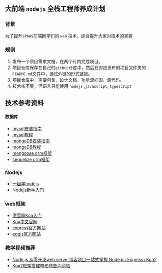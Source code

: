 ## 大前端 `nodejs` 全栈工程师养成计划

### 背景

为了提升`SPAAS`前端同学们的 `web` 技术，综合提升大家对技术的掌握

### 规则

1. 发布一个项目需求文档，在两个月内完成项目。
2. 项目仓库保存在自己的`github`仓库中，然后在对应发布的项目文件夹的`README.md`文件中，通过外链的形式链接。
3. 项目仓库中，需要包含，设计文档，功能流程图，源代码。
4. 技术栈不限，但语言只能使用 `nodejs` ,`javascript`, `typescript`



## 技术参考资料

#### 数据库
* [mysql安装指南](https://blog.csdn.net/bobo553443/article/details/81383194)
* [mysql教程](https://www.runoob.com/mysql/mysql-tutorial.html)
* [mongoDB安装指南](https://www.cnblogs.com/zhoulifeng/p/9429597.html)
* [mongoDB教程](https://www.yiibai.com/mongodb/install-mongodb-on-ubuntu.html)
* [mongoose orm框架](http://mongoosejs.net/)
* [sequelize orm框架](https://demopark.github.io/sequelize-docs-Zh-CN/)


### Nodejs
* [一起学nodejs](https://github.com/nswbmw/N-blog)
* [Nodejs新手入门](https://cnodejs.org/getstart)

### web框架
* [廖雪峰Koa入门](https://www.liaoxuefeng.com/wiki/1022910821149312/1099752344192192)
* [Koa中文官网](https://koa.bootcss.com/)
* [express官方网站](http://www.expressjs.com.cn/)
* [eggjs官方网站](https://eggjs.org/zh-cn/)


### 教学视频推荐
* [Node.js 从零开发web server博客项目一站式掌握 Node.js+Express+Koa2](https://coding.imooc.com/class/320.html)
* [Koa2框架搭建电影预告片网站](https://coding.imooc.com/class/178.html)